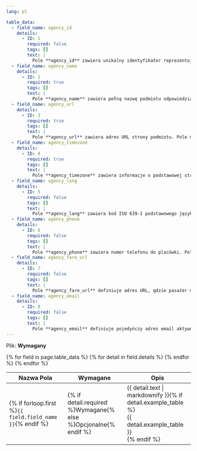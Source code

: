 ```yaml
---
lang: pl

table_data:
  - field_name: agency_id
    details:
      - ID: 1
        required: false
        tags: []
        text: |
          Pole **agency_id** zawiera unikalny identyfikator reprezentujący podmiot odpowiedzialny za rozkłady jazdy. Jeden plik może zawierać dane wielu organizatorów/spółek. **agency_id** jest unikatowe w skali pliku. Pole jest opcjonalne w przypadku plików z tylko jednym podmiotem.
  - field_name: agency_name
    details:
      - ID: 2
        required: true
        tags: []
        text: |
          Pole **agency_name** zawiera pełną nazwę podmiotu odpowiedzialnego za rozkłady. Mapy Google będą wyświetlały tę nazwę.
  - field_name: agency_url
    details:
      - ID: 3
        required: true
        tags: []
        text: |
          Pole **agency_url** zawiera adres URL strony podmiotu. Pole musi być poprawnym adresem URL który zawiera **http://** lub **https://**, a wszelkie znaki specjalne powinny być odpowiednio zakodowane. Zobacz http://www.w3.org/Addressing/URL/4_URI_Recommentations.html dla pełnego opisu jak stworzyć poprawny adres URL.
  - field_name: agency_timezone
    details:
      - ID: 4
        required: true
        tags: []
        text: |
          Pole **agency_timezone** zawiera informacje o podstawowej strefie czasowej podmiotu. Strefa czasowa nigdy nie zawiera spacji, lecz może zawierać podkreślnik. Proszę odwołać się do http://en.wikipedia.org/wiki/List_of_tz_zones po listę prawidłowych wartości. Jeśli w pliku znajduje się więcej niż jeden podmiot, każdy musi mieć zdefiniowaną tą samą strefę czasową.
  - field_name: agency_lang
    details:
      - ID: 5
        required: false
        tags: []
        text: |
          Pole **agency_lang** zawiera kod ISO 639-1 podstawowego języka, jakim posługuje się organizator. Wielkość liter nie ma znaczenia (zarówno pl jak i PL są wartościami poprawnymi). To ustawienie definiuje sposób kapitalizacji tekstów oraz innych opcji zależnych od języka. Proszę odwołać się do http://www.loc.gov/standards/iso639-2/php/code_list.php po listę prawidłowych wartości.
  - field_name: agency_phone
    details:
      - ID: 6
        required: false
        tags: []
        text: |
          Pole **agency_phone** zawiera numer telefonu do placówki. Pole jest tekstem prezentującym numer telefonu w sposób, jaki jest domyślny dla placówki. **agency_phone** może i powinno zawierać znaki interpunkcyjne w celu oddzielenia róznych grup cyfr. Wybieralny tekst (np. "503-238-RIDE" TriMetu) jest dozwolony, ale pole nie powinno zawierać żadnego dodatkowego opisu.
  - field_name: agency_fare_url
    details:
      - ID: 7
        required: false
        tags: []
        text: |
          Pole **agency_fare_url** definiuje adres URL, gdzie pasażer może zakupić bilet, lub przeczytać informacje o taryfie biletowej. Pole musi być poprawnym adresem URL który zawiera **http://** lub **https://**, a wszelkie znaki specjalne powinny być odpowiednio zakodowane. Zobacz http://www.w3.org/Addressing/URL/4_URI_Recommentations.html dla pełnego opisu jak stworzyć poprawny adres URL.
  - field_name: agency_email
    details:
      - ID: 8
        required: false
        tags: []
        text: |
          Pole **agency_email** definiuje pojedyńczy adres email aktywnie monitorowany przez biuro obsługi klienta placówki. Ten adres email jest traktowany jako bezpośredni punkt kontaktu z biurem obsługi klienta organizatora/spółki.
---
```

Plik: **Wymagany**

<div class="table-wrapper">
  <table class="recommendation">
    <thead>
      <tr>
        <th>Nazwa Pola</th>
        <th>Wymagane</th>
        <th>Opis</th>
      </tr>
    </thead>
    <tbody>
    {% for field in page.table_data %}
      {% for detail in field.details %}
      <tr id="{{ page.slug }}_{{ detail.ID }}" class="anchor-row{% if forloop.first %} field-row{% endif %}{% for tag in detail.tags %} {{ tag }}{% endfor %}">
        <td>{% if forloop.first %}<code>{{ field.field_name }}</code>{% endif %}</td>
        <td>{% if detail.required %}Wymagane{% else %}Opcjonalne{% endif %}</td>
        <td>{{ detail.text | markdownify }}{% if detail.example_table %}<div class="table-wrapper">{{ detail.example_table }}</div>{% endif %}</td>
      </tr>
      {% endfor %}
    {% endfor %}
    </tbody>
  </table>
</div>
